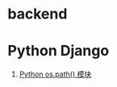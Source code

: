 # backend

# Python Django
1. [Python os.path() 模块](https://github.com/mahsiaoko/backend/issues/1#issue-499265485)
